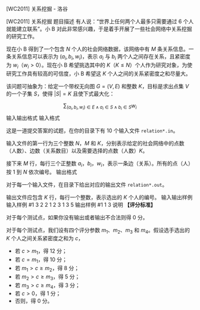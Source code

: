 



[WC2011] 关系挖掘 - 洛谷














[WC2011] 关系挖掘
题目描述
有人说：“世界上任何两个人最多只需要通过 $6$ 个人就能建立联系”。小 B 对此非常感兴趣，于是着手开展了一些社会网络中关系挖掘的研究工作。

现在小 B 得到了一个包含 $N$ 个人的社会网络数据，该网络中有 $M$ 条关系信息。一条关系信息可以表示为 $(a_i, b_i, w_i)$，表示 $a_i$ 与 $b_i$ 两个人之间存在关系，且紧密度为 $w_i$（$w_i>0$）。现在小 B 希望挑选其中的 $K$（$K\leq N$）个人作为研究对象，为使研究工作具有较高的可信度，小 B 希望这 $K$ 个人之间的关系紧密度之和尽量大。

该问题可抽象为：给定一个带权无向图 $G=(V, E)$ 和整数 $K$，目标是求出点集 $V$ 的一个子集 $S$，使得 $|S|=K$ 且使下式最大化：

$$\sum_{(a_i,b_i,w_i)\in E \wedge a_i\in S \wedge b_i \in S} w_i$$
输入输出格式
输入格式

这是一道提交答案的试题，在你的目录下有 $10$ 个输入文件  `relation*.in`。

输入文件的第一行为三个整数 $N$，$M$ 和 $K$，分别表示给定的社会网络中的点数（人数）、边数（关系数目）以及需要选择的点数（人数）$K$。

接下来 $M$ 行，每行三个正整数 $a_i$，$b_i$，$w_i$，表示一条边（关系）。所有的点（人）按 $1$ 到 $N$ 依次编号。
输出格式

对于每一个输入文件，在目录下给出对应的输出文件  `relation*.out`。

输出文件应包含 $K$ 行，每行一个整数，表示选出的 $K$ 个人的编号。
输入输出样例
输入样例 #1
3 2 2
1 2 3
1 3 5 
输出样例 #1
1
3 
说明
**【评分标准】**

对于每个测试点，如果你没有输出或者输出不合法则得 $0$ 分。

对于每个测试点，我们设有四个评分参数 $m_1$、$m_2$、$m_3$ 和 $m_4$。假设选手选出的 $K$ 个人之间关系紧密度之和为 $c$，
- 若 $c>m_1$，得 $12$ 分；
- 若 $c=m_1$，得 $10$ 分；
- 若 $m_1>c\geq m_2$，得 $8$ 分；
- 若 $m_2>c\geq m_3$，得 $5$ 分；
- 若 $m_3>c\geq m_4$，得 $3$ 分；
- 若 $c>0$，得 $1$ 分；
- 否则，得 $0$ 分。






